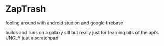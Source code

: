 # ZapTrash
fooling around with android studion and google firebase

builds and runs on a galaxy sIII but really just for learning bits of the api's UNGLY just a scratchpad
